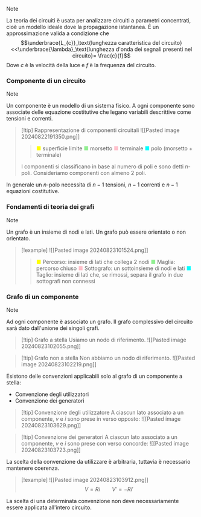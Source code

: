 >[!note]
>La teoria dei circuiti è usata per analizzare circuiti a parametri concentrati, cioè un modello ideale dove la propagazione istantanea. È un approssimazione valida a condizione che $$\underbrace{L_{c}}_\text{lunghezza caratteristica del circuito}<<\underbrace{\lambda}_\text{lunghezza d'onda dei segnali presenti nel circuito}= \frac{c}{f}$$
>Dove $c$ è la velocità della luce e $f$ è la frequenza del circuito.

### Componente di un circuito
>[!note]
>Un componente è un modello di un sistema fisico. A ogni componente sono associate delle equazione costitutive che legano variabili descrittive come tensioni e correnti.

>[!tip] Rappresentazione di componenti circuitali
>![[Pasted image 20240822191350.png]]
>><span style="color: yellow;">■</span> superficie limite
>><span style="color: lightgreen;">■</span> morsetto
>><span style="color: pink;">■</span> terminale
>><span style="color: aqua;">■</span> polo (morsetto + terminale)
>
>I componenti si classificano in base al numero di poli e sono detti $n$-poli. Consideriamo componenti con almeno $2$ poli.

In generale un $n$-polo necessita di $n-1$ tensioni, $n-1$ correnti e $n-1$ equazioni costitutive.

### Fondamenti di teoria dei grafi
>[!note]
>Un grafo è un insieme di nodi e lati. Un grafo può essere orientato o non orientato.

>[!example]
>![[Pasted image 20240823101524.png]]
>><span style="color: yellow;">■</span> Percorso: insieme di lati che collega 2 nodi
>><span style="color: lightgreen;">■</span> Maglia: percorso chiuso
>><span style="color: pink;">■</span> Sottografo: un sottoinsieme di nodi e lati
>><span style="color: aqua;">■</span> Taglio: insieme di lati che, se rimossi, separa il grafo in due sottografi non connessi

### Grafo di un componente
>[!note]
>Ad ogni componente è associato un grafo. Il grafo complessivo del circuito sarà dato dall'unione dei singoli grafi.

>[!tip] Grafo a stella
>Usiamo un nodo di riferimento.
>![[Pasted image 20240823102055.png]]

>[!tip] Grafo non a stella
>Non abbiamo un nodo di riferimento.
>![[Pasted image 20240823102219.png]]

Esistono delle convenzioni applicabili solo al grafo di un componente a stella:
- Convenzione degli utilizzatori
- Convenzione dei generatori

>[!tip] Convenzione degli utilizzatore
>A ciascun lato associato a un componente, $v$ e $i$ sono prese in verso opposto:
>![[Pasted image 20240823103629.png]]

>[!tip] Convenzione dei generatori
>A ciascun lato associato a un componente, $v$ e $i$ sono prese con verso concorde:
>![[Pasted image 20240823103723.png]]

La scelta della convenzione da utilizzare è arbitraria, tuttavia è necessario mantenere coerenza.

>[!example]
>![[Pasted image 20240823103912.png]]
>$$V=Ri\qquad V'=-Ri'$$

La scelta di una determinata convenzione non deve necessariamente essere applicata all'intero circuito.